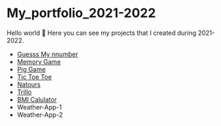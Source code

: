 # My_portfolio_2021-2022

Hello world 👋
Here you can see my projects that I created during 2021-2022.

- [Guesss My nnumber](https://guess-my-number-gamee.netlify.app/)
- [Memory Game](https://memory-game-ruzfardev.netlify.app)
- [Pig Game](https://pig-game-ruzfardev.netlify.app)
- [Tic Toe Toe](https://tic-tac-toe-game-ruzfardev.netlify.app/)
- [Natours](https://natours-exciting-tours.netlify.app)
- [Trillo](https://trillo-app-ruzfardev.netlify.app/)
- [BMI Calulator](https://farrukh-ruzmetov-bmi-calc.netlify.app/)
- Weather-App-1
- Weather-App-2
